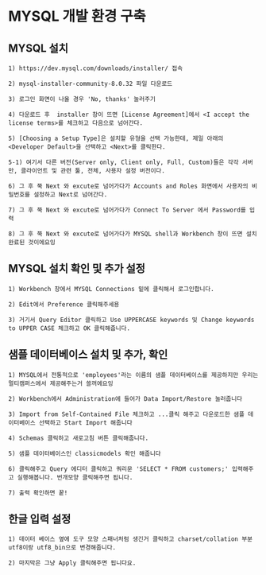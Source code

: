 

# MYSQL 개발 환경 구축


## MYSQL 설치
    1) https://dev.mysql.com/downloads/installer/ 접속
    
    2) mysql-installer-community-8.0.32 파일 다운로드
    
    3) 로그인 화면이 나올 경우 'No, thanks' 눌러주기
    
    4) 다운로드 후  installer 창이 뜨면 [License Agreement]에서 <I accept the license terms>를 체크하고 다음으로 넘어간다.
    
    5) [Choosing a Setup Type]은 설치할 유형을 선택 가능한데, 제일 아래의 <Developer Default>을 선택하고 <Next>를 클릭한다.
    
    5-1) 여기서 다른 버전(Server only, Client only, Full, Custom)들은 각각 서버만, 클라이언트 및 관련 툴, 전체, 사용자 설정 버전이다.

    6) 그 후 쭉 Next 와 excute로 넘어가다가 Accounts and Roles 화면에서 사용자의 비밀번호를 설정하고 Next로 넘어간다.

    7) 그 후 쭉 Next 와 excute로 넘어가다가 Connect To Server 에서 Password를 입력

    8) 그 후 쭉 Next 와 excute로 넘어가다가 MYSQL shell과 Workbench 창이 뜨면 설치 완료된 것이에요잉

## MYSQL 설치 확인 및 추가 설정
    1) Workbench 창에서 MYSQL Connections 밑에 클릭해서 로그인합니다.

    2) Edit에서 Preference 클릭해주세용

    3) 거기서 Query Editor 클릭하고 Use UPPERCASE keywords 및 Change keywords to UPPER CASE 체크하고 OK 클릭해줍니다.



## 샘플 데이터베이스 설치 및 추가, 확인
    1) MYSQL에서 전통적으로 'employees'라는 이름의 샘플 데이터베이스를 제공하지만 우리는 멀티캠퍼스에서 제공해주는거 쓸꺼에요잉

    2) Workbench에서 Administration에 들어가 Data Import/Restore 눌러줍니다

    3) Import from Self-Contained File 체크하고 ...클릭 해주고 다운로드한 샘플 데이터베이스 선택하고 Start Import 해줍니다

    4) Schemas 클릭하고 새로고침 버튼 클릭해줍니다.

    5) 샘플 데이터베이스인 classicmodels 확인 해줍니다

    6) 클릭해주고 Query 에디터 클릭하고 쿼리문 'SELECT * FROM customers;' 입력해주고 실행해봅니다. 번개모양 클릭해주면 됩니다.

    7) 출력 확인하면 꿑!



## 한글 입력 설정
    1) 데이터 베이스 옆에 도구 모양 스패너처럼 생긴거 클릭하고 charset/collation 부분 utf8이랑 utf8_bin으로 변경해줍니다.

    2) 마지막은 그냥 Apply 클릭해주면 됩니다요.
